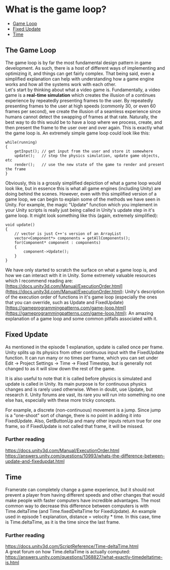 # What is the game loop?

* [Game Loop](#the-game-loop)
* [Fixed Update](#fixed-update)
* [Time](#time)

## The Game Loop
The game loop is by far the most fundamental design pattern in game development. As such, there is a host of different ways of implementing and optimizing it, and things can get fairly complex. That being said, even a simplified explanation can help with understanding how a game engine works and how all the systems work with each other.\
Let's start by thinking about what a video game is. Fundamentally, a video game is a **real-time simulation** which creates the illusion of a continues experience by repeatedly presenting frames to the user. By repeatedly presenting frames to the user at high speeds (commonly 30, or even 60 frames per second), we create the illusion of a seamless experience since humans cannot detect the swapping of frames at that rate. Naturally, the best way to do this would be to have a loop where we process, create, and then present the frame to the user over and over again. This is exactly what the game loop is. An extremely simple game loop could look like this:
```
while(running)
{
	getInput(); // get input from the user and store it somewhere
	update();   // step the physics simulation, update game objects, etc
	render();   // use the new state of the game to render and present the frame
}
```
Obviously, this is a grossly simplified depiction of what a game loop would look like, but in essence this is what all game engines (including Unity) are doing behind the scenes. However, even with this simplified version of a game loop, we can begin to explain some of the methods we have seen in Unity. For example, the magic "Update" function which you implement in your Unity scripts is really just being called in Unity's update step in it's game loop. It might look something like this (again, extremely simplified):
```
void update()
{
	// vector is just C++'s version of an ArrayList
	vector<Component*> components = getAllComponents();
	for(Component* component : components) 
	{
		component->Update();
	}
}
```
We have only started to scratch the surface on what a game loop is, and how we can interact with it in Unity. Some extremely valuable resources which I recommend reading are:\
[https://docs.unity3d.com/Manual/ExecutionOrder.html](https://docs.unity3d.com/Manual/ExecutionOrder.html): Unity's description of the execution order of functions in it's game loop (especially the ones that you can override, such as Update and FixedUpdate)\
[https://gameprogrammingpatterns.com/game-loop.html](https://gameprogrammingpatterns.com/game-loop.html): An amazing explanation of a game loop and some common pitfalls associated with it. 

## Fixed Update
As mentioned in the episode 1 explanation, update is called once per frame. Unity splits up its physics from other continuous input with the FixedUpdate function. It can run many or no times per frame, which you can set under Edit -> Project Settings -> Time -> Fixed Timestep, but is generally not changed to as it will slow down the rest of the game. 

It is also useful to note that it is called before physics is simulated and update is called in Unity. Its main purpose is for continuous physics changes and is rarely used otherwise. When in doubt, use Update, but research it. Unity forums are vast, its rare you will run into something no one else has, especially with these more tricky concepts. 

For example, a discrete (non-continuous) movement is a jump. Since jump is a "one-shoot" sort of change, there is no point in adding it into FixedUpdate. Also, GetButtonUp and many other inputs return true for one frame, so if FixedUpdate is not called that frame, it will be missed. 

### Further reading
https://docs.unity3d.com/Manual/ExecutionOrder.html \
https://answers.unity.com/questions/10993/whats-the-difference-between-update-and-fixedupdat.html 

## Time
Framerate can completely change a game experience, but it should not prevent a player from having different speeds and other changes that would make people with faster computers have incredible advantages. The most common way to decrease this difference between computers is with Time.deltaTime (and Time.fixedDeltaTime for FixedUpdate). An example used in episode 1 explanation, distance = velocity * time. In this case, time is Time.deltaTime, as it is the time since the last frame. 

### Further reading
https://docs.unity3d.com/ScriptReference/Time-deltaTime.html \
A great forum on how Time.deltaTime is actually computed: \
https://answers.unity.com/questions/1368827/what-exactly-timedeltatime-is.html 
